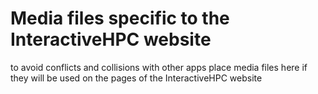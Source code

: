 # Media files specific to the InteractiveHPC website

to avoid conflicts and collisions with other apps place media files here if they will be used  on the pages of the InteractiveHPC website